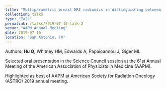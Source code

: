 ```yaml
---
title: "Multiparametric breast MRI radiomics in distinguishing between benign and malignant breast lesions"
collection: talks
type: "Talk"
permalink: /talks/2019-07-16-talk-2
venue: "AAPM Annual Meeting"
date: 2019-07-16
location: "San Antonio, TX"
---
```


Authors: <strong>Hu Q</strong>, Whitney HM, Edwards A, Papaioannou J, Giger ML

Selected oral presentation in the Science Council session at the 61st Annual Meeting of the American Association of Physicists in Medicine (AAPM). 

Highlighted as best of AAPM at American Society for Radiation Oncology (ASTRO) 2019 annual meeting.